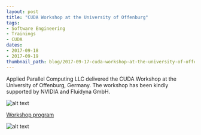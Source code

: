 ```yaml
---
layout: post
title: "CUDA Workshop at the University of Offenburg"
tags:
- Software Engineering
- Trainings
- CUDA
dates:
- 2017-09-18
- 2017-09-19
thumbnail_path: blog/2017-09-17-cuda-workshop-at-the-university-of-offenburg/IMG_20170918_090250.jpg
---
```


Applied Parallel Computing LLC delivered the CUDA Workshop at the University of Offenburg, Germany. The workshop has been kindly supported by NVIDIA and Fluidyna GmbH.

![alt text](\assets\img\blog\2017-09-17-cuda-workshop-at-the-university-of-offenburg\IMG_20170918_090250.jpg "Logo Title Text 1")

[Workshop program](\assets\img\blog\2017-09-17-cuda-workshop-at-the-university-of-offenburg\program.pdf)

![alt text](\assets\img\blog\2017-09-17-cuda-workshop-at-the-university-of-offenburg\IMG_20170918_101635.jpg "Logo Title Text 1")
